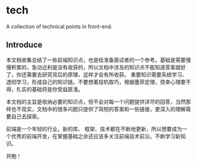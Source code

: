# tech

A collection of technical points in front-end.

## Introduce

本文档收集总结了一些前端知识点，也是给准备面试者的一个参考。基础是需要慢慢积累的，急功近利是没有收获的，所以文档中涉及的知识点不能知道答案就好了，你还需要去研究背后的原理，这样才会有所收获。 重要知识需要系统学习、透彻学习，形成自己的知识链。不要想着投机取巧，根据墨菲定理，侥幸心理要不得，扎实的基础将是你受益匪浅。

本文档的主旨是收纳必要的知识点，但不会对每一个问题提供详尽的回答，当然那样也不现实，文档中的很多问题只提供了简短的答案和一些链接，更深入的理解需要自己去探索。

前端是一个年轻的行业，新的库、 框架、技术都在不断地更新，所以想要成为一个优秀的前端开发，在掌握基础之余还应该多关注前端技术前沿，不断学习新知识。

共勉！

